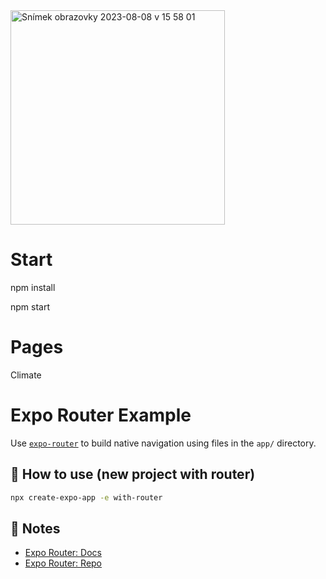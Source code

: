 
<img width="343" alt="Snímek obrazovky 2023-08-08 v 15 58 01" src="https://github.com/BestWebPi3/TeslaApp/assets/117753723/21fb51ad-ca6e-4d98-8916-c5126851413f">

# Start
npm install

npm start

# Pages 
Climate


# Expo Router Example

Use [`expo-router`](https://expo.github.io/router) to build native navigation using files in the `app/` directory.

## 🚀 How to use (new project with router)

```sh
npx create-expo-app -e with-router
```

## 📝 Notes

- [Expo Router: Docs](https://expo.github.io/router)
- [Expo Router: Repo](https://github.com/expo/router)
